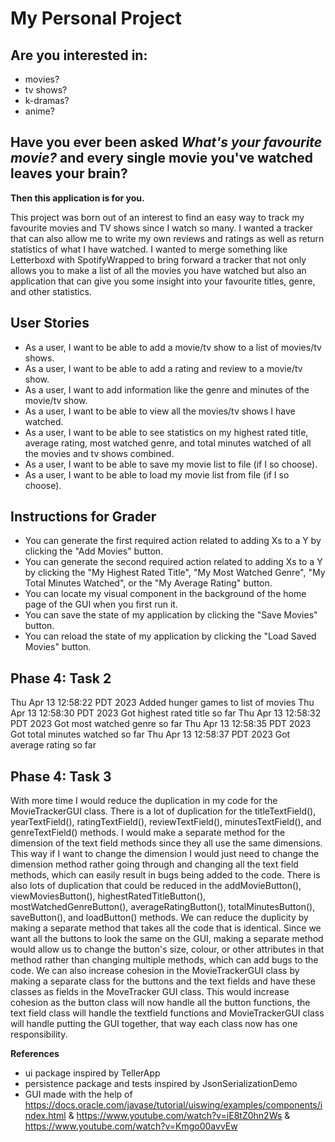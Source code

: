 # My Personal Project

## Are you interested in:
- movies?
- tv shows?
- k-dramas?
- anime? 

## Have you ever been asked *What's your favourite movie?* and every single movie you've watched leaves your brain?

**Then this application is for you.**

This project was born out of an interest to find an easy way to track my favourite movies and TV shows
since I watch so many. I wanted a tracker that can also allow me to write my own reviews and ratings as well
as return statistics of what I have watched. I wanted to merge something like Letterboxd with SpotifyWrapped to bring 
forward a tracker that not only allows you to make a list of all the movies you have watched but also an application 
that can give you some insight into your favourite titles, genre, and other statistics.


## User Stories

- As a user, I want to be able to add a movie/tv show to a list of movies/tv shows.
- As a user, I want to be able to add a rating and review to a movie/tv show.
- As a user, I want to add information like the genre and minutes of the movie/tv show.
- As a user, I want to be able to view all the movies/tv shows I have watched.
- As a user, I want to be able to see statistics on my highest rated title, average rating, most watched genre,
and total minutes watched of all the movies and tv shows combined.
- As a user, I want to be able to save my movie list to file (if I so choose).
- As a user, I want to be able to load my movie list from file (if I so choose).

## Instructions for Grader

- You can generate the first required action related to adding Xs to a Y by clicking the "Add Movies" button.
- You can generate the second required action related to adding Xs to a Y by clicking the "My Highest Rated Title",
"My Most Watched Genre", "My Total Minutes Watched", or the "My Average Rating" button.
- You can locate my visual component in the background of the home page of the GUI when you first run it. 
- You can save the state of my application by clicking the "Save Movies" button.
- You can reload the state of my application by clicking the "Load Saved Movies" button.

## Phase 4: Task 2

Thu Apr 13 12:58:22 PDT 2023
Added hunger games to list of movies
Thu Apr 13 12:58:30 PDT 2023
Got highest rated title so far
Thu Apr 13 12:58:32 PDT 2023
Got most watched genre so far 
Thu Apr 13 12:58:35 PDT 2023
Got total minutes watched so far
Thu Apr 13 12:58:37 PDT 2023
Got average rating so far

## Phase 4: Task 3

With more time I would reduce the duplication in my code for the MovieTrackerGUI class. There is a lot of duplication
for the titleTextField(), yearTextField(), ratingTextField(), reviewTextField(), minutesTextField(), and 
genreTextField() methods. I would make a separate method for the dimension of the text field methods since they all use
the same dimensions. This way if I want to change the dimension I would just need to change the dimension method rather 
going through and changing all the text field methods, which can easily result in bugs being added to the code. There 
is also lots of duplication that could be reduced in the addMovieButton(), viewMoviesButton(), 
highestRatedTitleButton(), mostWatchedGenreButton(), averageRatingButton(), totalMinutesButton(), saveButton(), 
and loadButton() methods. 
We can reduce the duplicity by making a separate method that takes all the code that is identical. Since we want all
the buttons to look the same on the GUI, making a separate method would allow us to change the button's size, colour, or
other attributes in that method rather than changing multiple methods, which can add bugs to the code. 
We can also increase cohesion in the MovieTrackerGUI class by making a separate class for the buttons and the text 
fields and have these classes as fields in the MoveTracker GUI class. This would increase cohesion as the button class 
will now handle all the button functions, the text field class will handle the textfield functions and MovieTrackerGUI 
class will handle putting the GUI together, that way each class now has one responsibility.


**References**
- ui package inspired by TellerApp 
- persistence package and tests inspired by JsonSerializationDemo
- GUI made with the help of https://docs.oracle.com/javase/tutorial/uiswing/examples/components/index.html &
  https://www.youtube.com/watch?v=iE8tZ0hn2Ws & https://www.youtube.com/watch?v=Kmgo00avvEw




